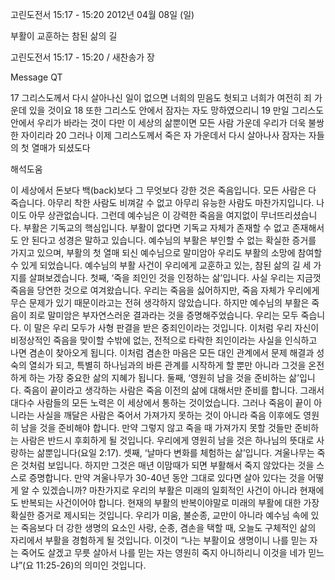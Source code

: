 고린도전서 15:17 - 15:20 
2012년 04월 08일 (일)

부활이 교훈하는 참된 삶의 길



고린도전서 15:17 - 15:20 / 새찬송가  장


Message QT

17 그리스도께서 다시 살아나신 일이 없으면 너희의 믿음도 헛되고 너희가 여전히 죄 가운데 있을 것이요
18 또한 그리스도 안에서 잠자는 자도 망하였으리니
19 만일 그리스도 안에서 우리가 바라는 것이 다만 이 세상의 삶뿐이면 모든 사람 가운데 우리가 더욱 불쌍한 자이리라
20 그러나 이제 그리스도께서 죽은 자 가운데서 다시 살아나사 잠자는 자들의 첫 열매가 되셨도다

해석도움





이 세상에서 돈보다 백(back)보다 그 무엇보다 강한 것은 죽음입니다. 모든 사람은 다 죽습니다. 아무리 착한 사람도 비껴갈 수 없고 아무리 유능한 사람도 마찬가지입니다. 나이도 아무 상관없습니다. 그런데 예수님은 이 강력한 죽음을 여지없이 무너뜨리셨습니다. 부활은 기독교의 핵심입니다. 부활이 없다면 기독교 자체가 존재할 수 없고 존재해서도 안 된다고 성경은 말하고 있습니다. 예수님의 부활은 부인할 수 없는 확실한 증거를 가지고 있으며, 부활의 첫 열매 되신 예수님으로 말미암아 우리도 부활의 소망에 참여할 수 있게 되었습니다. 예수님의 부활 사건이 우리에게 교훈하고 있는, 참된 삶의 길 세 가지를 살펴보겠습니다.
첫째, ‘죽을 죄인인 것을 인정하는 삶’입니다. 사실 우리는 지금껏 죽음을 당연한 것으로 여겨왔습니다. 우리는 죽음을 싫어하지만, 죽음 자체가 우리에게 무슨 문제가 있기 때문이라고는 전혀 생각하지 않았습니다. 하지만 예수님의 부활은 죽음이 죄로 말미암은 부자연스러운 결과라는 것을 증명해주었습니다. 우리는 모두 죽습니다. 이 말은 우리 모두가 사형 판결을 받은 중죄인이라는 것입니다. 이처럼 우리 자신이 비정상적인 죽음을 맞이할 수밖에 없는, 전적으로 타락한 죄인이라는 사실을 인식하고 나면 겸손이 찾아오게 됩니다. 이처럼 겸손한 마음은 모든 대인 관계에서 문제 해결과 성숙의 열쇠가 되고, 특별히 하나님과의 바른 관계를 시작하게 할 뿐만 아니라 그것을 온전하게 하는 가장 중요한 삶의 지혜가 됩니다.
둘째, ‘영원히 남을 것을 준비하는 삶’입니다. 죽음이 끝이라고 생각하는 사람은 죽음 이전의 삶에 대해서만 준비를 합니다. 그래서 대다수 사람들의 모든 노력은 이 세상에서 통하는 것이었습니다. 그러나 죽음이 끝이 아니라는 사실을 깨달은 사람은 죽어서 가져가지 못하는 것이 아니라 죽음 이후에도 영원히 남을 것을 준비해야 합니다. 만약 그렇지 않고 죽을 때 가져가지 못할 것들만 준비하는 사람은 반드시 후회하게 될 것입니다. 우리에게 영원히 남을 것은 하나님의 뜻대로 사랑하는 삶뿐입니다(요일 2:17).
셋째, ‘날마다 변화를 체험하는 삶’입니다. 겨울나무는 죽은 것처럼 보입니다. 하지만 그것은 매년 이맘때가 되면 부활해서 죽지 않았다는 것을 스스로 증명합니다. 만약 겨울나무가 30-40년 동안 그대로 있다면 살아 있다는 것을 어떻게 알 수 있겠습니까? 마찬가지로 우리의 부활은 미래의 일회적인 사건이 아니라 현재에도 반복되는 사건이어야 합니다. 현재의 부활의 반복이야말로 미래의 부활에 대한 가장 확실한 증거로 제시되는 것입니다. 우리가 미움, 불순종, 교만이 아니라 예수님 속에 있는 죽음보다 더 강한 생명의 요소인 사랑, 순종, 겸손을 택할 때, 오늘도 구체적인 삶의 자리에서 부활을 경험하게 될 것입니다. 이것이 “나는 부활이요 생명이니 나를 믿는 자는 죽어도 살겠고 무릇 살아서 나를 믿는 자는 영원히 죽지 아니하리니 이것을 네가 믿느냐”(요 11:25-26)의 의미인 것입니다.